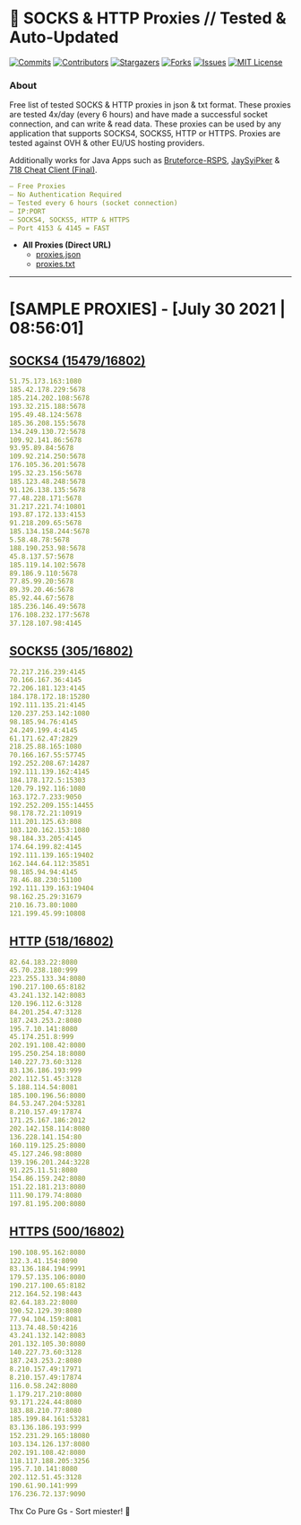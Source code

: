 <!-- MARKDOWN LINKS & IMAGES -->
<!-- https://www.markdownguide.org/basic-syntax/#reference-style-links -->
[contributors-shield]: https://img.shields.io/github/contributors/KaiBurton/free-proxies-autoupdated?style=for-the-badge
[contributors-url]: https://github.com/KaiBurton/free-proxies-autoupdated/graphs/contributors
[forks-shield]: https://img.shields.io/github/forks/KaiBurton/free-proxies-autoupdated?style=for-the-badge
[forks-url]: https://github.com/KaiBurton/free-proxies-autoupdated/network/members
[stars-shield]: https://img.shields.io/github/stars/KaiBurton/free-proxies-autoupdated?style=for-the-badge
[stars-url]: https://github.com/KaiBurton/free-proxies-autoupdated/stargazers
[issues-shield]: https://img.shields.io/github/issues/KaiBurton/free-proxies-autoupdated?style=for-the-badge
[issues-url]: https://github.com/KaiBurton/free-proxies-autoupdated/issues
[license-shield]: https://img.shields.io/github/license/KaiBurton/free-proxies-autoupdated?style=for-the-badge
[license-url]: https://github.com/KaiBurton/free-proxies-autoupdated/blob/main/LICENSE
[commit-shield]: https://img.shields.io/github/last-commit/KaiBurton/free-proxies-autoupdated?style=for-the-badge
[commit-url]: https://github.com/KaiBurton/free-proxies-autoupdated/commits/main

# 🎁 SOCKS & HTTP Proxies // Tested & Auto-Updated

[![Commits][commit-shield]][commit-url]
[![Contributors][contributors-shield]][contributors-url]
[![Stargazers][stars-shield]][stars-url]
[![Forks][forks-shield]][forks-url]
[![Issues][issues-shield]][issues-url]
[![MIT License][license-shield]][license-url]

### About
Free list of tested SOCKS & HTTP proxies in json & txt format. These proxies are tested 4x/day (every 6 hours) and have made a successful socket connection, and can write & read data. These proxies can be used by any application that supports SOCKS4, SOCKS5, HTTP or HTTPS. Proxies are tested against OVH & other EU/US hosting providers.

Additionally works for Java Apps such as [Bruteforce-RSPS](https://github.com/KaiBurton/Bruteforce-RSPS), [JaySyiPker](https://github.com/JayArrowz/JaySyiPker) & [718 Cheat Client (Final)](https://github.com/KaiBurton/718-Cheat-Client-Final). 

```yaml
— Free Proxies
— No Authentication Required
— Tested every 6 hours (socket connection)
— IP:PORT
— SOCKS4, SOCKS5, HTTP & HTTPS
— Port 4153 & 4145 = FAST
```

- **All Proxies (Direct URL)**
  - [proxies.json](https://raw.githubusercontent.com/KaiBurton/free-proxies-autoupdated/main/proxies.json)
  - [proxies.txt](https://raw.githubusercontent.com/KaiBurton/free-proxies-autoupdated/main/proxies.txt)

---

# [SAMPLE PROXIES] - [July 30 2021 | 08:56:01]

## [SOCKS4 (15479/16802)](https://raw.githubusercontent.com/KaiBurton/free-proxies-autoupdated/main/proxies-socks4.txt)
```yaml
51.75.173.163:1080
185.42.178.229:5678
185.214.202.108:5678
193.32.215.188:5678
195.49.48.124:5678
185.36.208.155:5678
134.249.130.72:5678
109.92.141.86:5678
93.95.89.84:5678
109.92.214.250:5678
176.105.36.201:5678
195.32.23.156:5678
185.123.48.248:5678
91.126.138.135:5678
77.48.228.171:5678
31.217.221.74:10801
193.87.172.133:4153
91.218.209.65:5678
185.134.158.244:5678
5.58.48.78:5678
188.190.253.98:5678
45.8.137.57:5678
185.119.14.102:5678
89.186.9.110:5678
77.85.99.20:5678
89.39.20.46:5678
85.92.44.67:5678
185.236.146.49:5678
176.108.232.177:5678
37.128.107.98:4145
```

## [SOCKS5 (305/16802)](https://raw.githubusercontent.com/KaiBurton/free-proxies-autoupdated/main/proxies-socks5.txt)
```yaml
72.217.216.239:4145
70.166.167.36:4145
72.206.181.123:4145
184.178.172.18:15280
192.111.135.21:4145
120.237.253.142:1080
98.185.94.76:4145
24.249.199.4:4145
61.171.62.47:2829
218.25.88.165:1080
70.166.167.55:57745
192.252.208.67:14287
192.111.139.162:4145
184.178.172.5:15303
120.79.192.116:1080
163.172.7.233:9050
192.252.209.155:14455
98.178.72.21:10919
111.201.125.63:808
103.120.162.153:1080
98.184.33.205:4145
174.64.199.82:4145
192.111.139.165:19402
162.144.64.112:35851
98.185.94.94:4145
78.46.88.230:51100
192.111.139.163:19404
98.162.25.29:31679
210.16.73.80:1080
121.199.45.99:10808
```

## [HTTP (518/16802)](https://raw.githubusercontent.com/KaiBurton/free-proxies-autoupdated/main/proxies-http.txt)
```yaml
82.64.183.22:8080
45.70.238.180:999
223.255.133.34:8080
190.217.100.65:8182
43.241.132.142:8083
120.196.112.6:3128
84.201.254.47:3128
187.243.253.2:8080
195.7.10.141:8080
45.174.251.8:999
202.191.108.42:8080
195.250.254.18:8080
140.227.73.60:3128
83.136.186.193:999
202.112.51.45:3128
5.188.114.54:8081
185.100.196.56:8080
84.53.247.204:53281
8.210.157.49:17874
171.25.167.186:2012
202.142.158.114:8080
136.228.141.154:80
160.119.125.25:8080
45.127.246.98:8080
139.196.201.244:3228
91.225.11.51:8080
154.86.159.242:8080
151.22.181.213:8080
111.90.179.74:8080
197.81.195.200:8080
```

## [HTTPS (500/16802)](https://raw.githubusercontent.com/KaiBurton/free-proxies-autoupdated/main/proxies-https.txt)
```yaml
190.108.95.162:8080
122.3.41.154:8090
83.136.184.194:9991
179.57.135.106:8080
190.217.100.65:8182
212.164.52.198:443
82.64.183.22:8080
190.52.129.39:8080
77.94.104.159:8081
113.74.48.50:4216
43.241.132.142:8083
201.132.105.30:8080
140.227.73.60:3128
187.243.253.2:8080
8.210.157.49:17971
8.210.157.49:17874
116.0.58.242:8080
1.179.217.210:8080
93.171.224.44:8080
183.88.210.77:8080
185.199.84.161:53281
83.136.186.193:999
152.231.29.165:18080
103.134.126.137:8080
202.191.108.42:8080
118.117.188.205:3256
195.7.10.141:8080
202.112.51.45:3128
190.61.90.141:999
176.236.72.137:9090
```



Thx Co Pure Gs - Sort miester! 💟